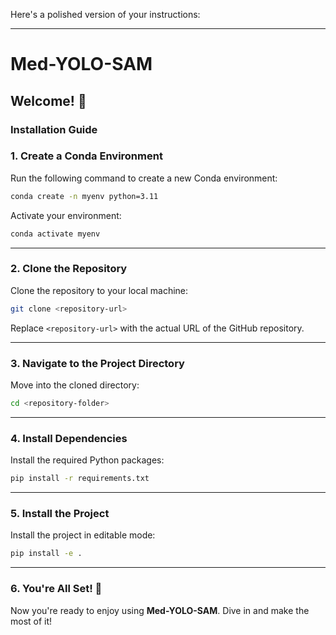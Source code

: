 Here's a polished version of your instructions:

---

# Med-YOLO-SAM

## Welcome! 🚀  

### Installation Guide  

### 1. Create a Conda Environment  

Run the following command to create a new Conda environment:  
```bash
conda create -n myenv python=3.11
```

Activate your environment:  
```bash
conda activate myenv
```

---

### 2. Clone the Repository  

Clone the repository to your local machine:  
```bash
git clone <repository-url>
```

Replace `<repository-url>` with the actual URL of the GitHub repository.

---

### 3. Navigate to the Project Directory  

Move into the cloned directory:  
```bash
cd <repository-folder>
```

---

### 4. Install Dependencies  

Install the required Python packages:  
```bash
pip install -r requirements.txt
```

---

### 5. Install the Project  

Install the project in editable mode:  
```bash
pip install -e .
```

---

### 6. You're All Set! 🎉  

Now you're ready to enjoy using **Med-YOLO-SAM**. Dive in and make the most of it!  
